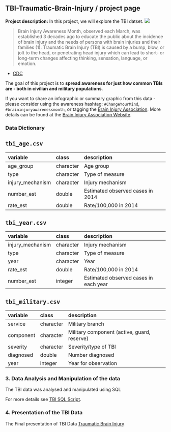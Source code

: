 ## TBI-Traumatic-Brain-Injury / project page

**Project description:** In this project, we will explore the TBI datset.
![](tbi_summary.png)

> Brain Injury Awareness Month, observed each March, was established 3 decades ago to educate the public about the incidence of brain injury and the needs of persons with brain injuries and their families (1). Traumatic Brain Injury (TBI) is caused by a bump, blow, or jolt to the head, or penetrating head injury which can lead to short- or long-term changes affecting thinking, sensation, language, or emotion.
- [CDC](https://www.cdc.gov/mmwr/volumes/68/wr/mm6810a1.htm)

The goal of this project is to **spread awareness for just how common TBIs are - both in civilian and military populations**. 

If you want to share an infographic or summary graphic from this data - please consider using the awareness hashtag: `#ChangeYourMind`, `#braininjuryawarenessmonth`, or tagging the [Brain Injury Association](https://twitter.com/biaamerica). More details can be found at the [Brain Injury Association Website](https://www.biausa.org/public-affairs/public-awareness/brain-injury-awareness).

### Data Dictionary

## `tbi_age.csv`

|variable         |class     |description |
|:----------------|:---------|:-----------|
|age_group        |character | Age group |
|type             |character | Type of measure |
|injury_mechanism |character | Injury mechanism |
|number_est       |double    | Estimated observed cases in 2014 |
|rate_est         |double    | Rate/100,000 in 2014 |

## `tbi_year.csv`

|variable         |class     |description |
|:----------------|:---------|:-----------|
|injury_mechanism |character | Injury mechanism |
|type             |character | Type of measure |
|year             |character | Year |
|rate_est         |double    | Rate/100,000 in 2014 |
|number_est       |integer   | Estimated observed cases in each year |

## `tbi_military.csv`

|variable  |class     |description |
|:---------|:---------|:-----------|
|service   |character | Military branch |
|component |character | Military component (active, guard, reserve) |
|severity  |character | Severity/type of TBI |
|diagnosed |double    | Number diagnosed |
|year      |integer   | Year for observation|

### 3. Data Analysis and Manipulation of the data
The TBI data was analysed and manipulated using SQL

For more details see [TBI SQL Script](https://github.com/Chebet-Mercy/TBI-Traumatic-Brain-Injury/blob/main/TBI%20script.sql/).

### 4. Presentation of the TBI Data
The Final presentation of TBI Data [Traumatic Brain Injury](https://github.com/Chebet-Mercy/Chebet-Mercy.github.io/blob/master/Traumatic%20Brain%20Injury.pdf)

